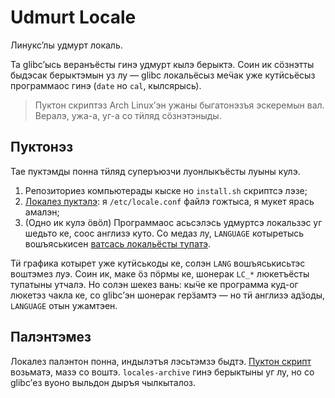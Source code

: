 # Udmurt Locale

Линукс’лы удмурт локаль.

Та glibc’ысь веранъёсты гинэ удмурт кылэ берыктэ. Соин ик сӧзнэтты быдэсак
берыктэмын уз лу — glibc локальёсыз меӵак уже кутӥсьёсыз программаос гинэ
(`date` но `cal`, кылсярысь).

> Пуктон скриптэз Arch Linux’эн ужаны быгатонэзъя эскеремын вал. Вералэ, ужа-а,
> уг-а со тӥляд сӧзнэтэныды.

## Пуктонэз

Тае пуктэмды понна тӥляд суперъюзчи луонлыкъёсты луыны кулэ.

1. Репозиториез компьютерады кыске но `install.sh` скриптсэ лэзе;
1. [Локалез пуктэлэ][setting-locale]: я `/etc/locale.conf` файлэ гожтыса, я
   мукет ярась амалэн;
1. (Одно ик кулэ ӧвӧл) Программаос асьсэлэсь удмуртсэ локальзэс уг шедьто ке,
   соос англизэ куто. Со медаз лу, `LANGUAGE` котыретысь вошъяськисен [ватсась локальёсты
   тупатэ][additional-locales].

Тӥ графика котырет уже кутӥськоды ке, солэн `LANG` вошъяськисьтэс воштэмез луэ.
Соин ик, маке ӧз пӧрмы ке, шонерак `LC_*` люкетъёсты тупатыны утчалэ. Но солэн
шекез вань: кыӵе ке программа куд-ог люкетэз чакла ке, со glibc’эн шонерак
герӟамтэ — но тӥ англизэ адӟоды, `LANGUAGE` отын ужамтэен.

## Палэнтэмез

Локалез палэнтон понна, индылэтъя лэсьтэмзэ быдтэ. [Пуктон скрипт](install.sh)
возьматэ, мазэ со воштэ. `locales-archive` гинэ берыктыны уг лу, но со glibc’ез
вуоно выльдон дыръя чылкыталоз.

[setting-locale]: https://wiki.archlinux.org/index.php/Locale_(Русский)#Установка_локали
[additional-locales]: https://wiki.archlinux.org/index.php/Locale_(Русский)#LANGUAGE:_запасные_локали
